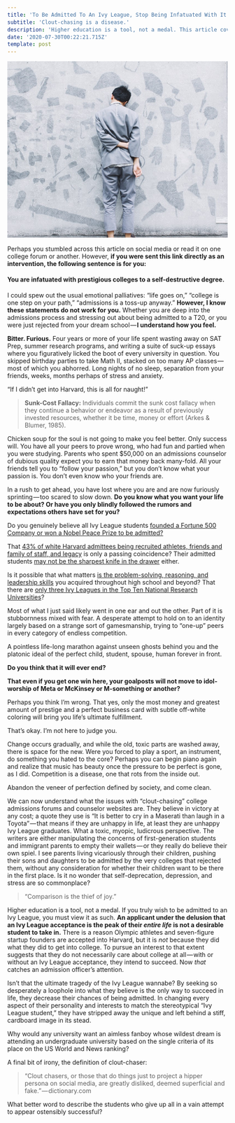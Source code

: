 ```yaml
---
title: 'To Be Admitted To An Ivy League, Stop Being Infatuated With It'
subtitle: 'Clout-chasing is a disease.'
description: 'Higher education is a tool, not a medal. This article covers T20 college admissions, Ivy Leagues, competition, admissions officers, and superficial success.'
date: '2020-07-30T00:22:21.715Z'
template: post
---
```


![](./0__5Nwc1zkJZs04ciyN.jpg)

Perhaps you stumbled across this article on social media or read it on one college forum or another. However, **if you were sent this link directly as an intervention, the following sentence is for you:**

#### You are infatuated with prestigious colleges to a self-destructive degree.

I could spew out the usual emotional palliatives: “life goes on,” “college is one step on your path,” “admissions is a toss-up anyway.” **However, I know these statements do not work for you.** Whether you are deep into the admissions process and stressing out about being admitted to a T20, or you were just rejected from your dream school — **I understand how you feel.**

**Bitter. Furious.** Four years or more of your life spent wasting away on SAT Prep, summer research programs, and writing a suite of suck-up essays where you figuratively licked the boot of every university in question. You skipped birthday parties to take Math II, stacked on too many AP classes — most of which you abhorred. Long nights of no sleep, separation from your friends, weeks, months perhaps of stress and anxiety.

“If I didn’t get into Harvard, this is all for naught!”

> **Sunk-Cost Fallacy:** Individuals commit the sunk cost fallacy when they continue a behavior or endeavor as a result of previously invested resources, whether it be time, money or effort (Arkes & Blumer, 1985).

Chicken soup for the soul is not going to make you feel better. Only success will. You have all your peers to prove wrong, who had fun and partied when you were studying. Parents who spent $50,000 on an admissions counselor of dubious quality expect you to earn that money back many-fold. All your friends tell you to “follow your passion,” but you don’t know what your passion is. You don’t even know who your friends are.

In a rush to get ahead, you have lost where you are and are now furiously sprinting — too scared to slow down. **Do you know what you want your life to be about? Or have you only blindly followed the rumors and expectations others have set for you?**

Do you genuinely believe all Ivy League students [founded a Fortune 500 Company or won a Nobel Peace Prize to be admitted?](https://medium.com/@fangdaddy/what-is-a-college-application-spike-and-should-i-have-one-b7e776e92f09)

That [43% of white Harvard admittees being recruited athletes, friends and family of staff, and legacy](https://www.nber.org/papers/w26316#:~:text=Harvard%20University%20provided%20an%20unprecedented,faculty%20and%20staff%20%28ALDCs%29.) is only a passing coincidence? Their admitted students [may not be the sharpest knife in the drawer](https://www.thecrimson.com/article/2017/6/5/2021-offers-rescinded-memes/) either.

Is it possible that what matters [is the problem-solving, reasoning, and leadership skills](https://growingleaders.com/blog/student-success/) you acquired throughout high school and beyond? That there are [only three Ivy Leagues in the Top Ten National Research Universities](https://www.bestcollegereviews.org/top-research-universities/)?

Most of what I just said likely went in one ear and out the other. Part of it is stubbornness mixed with fear. A desperate attempt to hold on to an identity largely based on a strange sort of gamesmanship, trying to “one-up” peers in every category of endless competition.

A pointless life-long marathon against unseen ghosts behind you and the platonic ideal of the perfect child, student, spouse, human forever in front.

**Do you think that it will ever end?**

**That even if you get one win here, your goalposts will not move to idol-worship of Meta or McKinsey or M-something or another?**

Perhaps you think I’m wrong. That yes, only the most money and greatest amount of prestige and a perfect business card with subtle off-white coloring will bring you life’s ultimate fulfillment.

That’s okay. I’m not here to judge you.

Change occurs gradually, and while the old, toxic parts are washed away, there is space for the new. Were you forced to play a sport, an instrument, do something you hated to the core? Perhaps you can begin piano again and realize that music has beauty once the pressure to be perfect is gone, as I did. Competition is a disease, one that rots from the inside out.

Abandon the veneer of perfection defined by society, and come clean.

We can now understand what the issues with “clout-chasing” college admissions forums and counselor websites are. They believe in victory at any cost; a quote they use is “It is better to cry in a Maserati than laugh in a Toyota” — that means if they are unhappy in life, at least they are unhappy Ivy League graduates. What a toxic, myopic, ludicrous perspective. The writers are either manipulating the concerns of first-generation students and immigrant parents to empty their wallets — or they really do believe their own spiel. I see parents living vicariously through their children, pushing their sons and daughters to be admitted by the very colleges that rejected them, without any consideration for whether their children want to be there in the first place. Is it no wonder that self-deprecation, depression, and stress are so commonplace?

> “Comparison is the thief of joy.”

Higher education is a tool, not a medal. If you truly wish to be admitted to an Ivy League, you must view it as such. **An applicant under the delusion that an Ivy League acceptance is the peak of their _entire_ _life_ is not a desirable student to take in.** There is a reason Olympic athletes and seven-figure startup founders are accepted into Harvard, but it is _not_ because they did what they did to get into college. To pursue an interest to that extent suggests that they do not necessarily care about college at all — with or without an Ivy League acceptance, they intend to succeed. Now _that_ catches an admission officer’s attention.

Isn’t that the ultimate tragedy of the Ivy League wannabe? By seeking so desperately a loophole into what they believe is the only way to succeed in life, they decrease their chances of being admitted. In changing every aspect of their personality and interests to match the stereotypical “Ivy League student,” they have stripped away the unique and left behind a stiff, cardboard image in its stead.

Why would any university want an aimless fanboy whose wildest dream is attending an undergraduate university based on the single criteria of its place on the US World and News ranking?

A final bit of irony, the definition of clout-chaser:

> “Clout chasers, or those that do things just to project a hipper persona on social media, are greatly disliked, deemed superficial and fake.” — dictionary.com

What better word to describe the students who give up all in a vain attempt to appear ostensibly successful?
